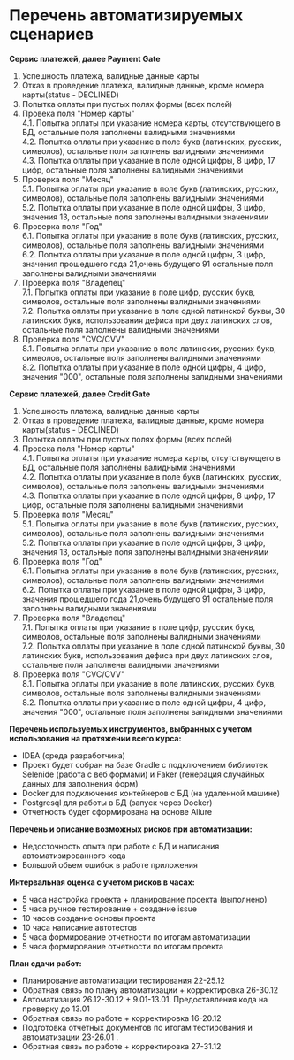 # Перечень автоматизируемых сценариев #
**Cервис платежей, далее Payment Gate**  
1. Успешность платежа, валидные данные карты  
2. Отказ в проведение платежа, валидные данные, кроме номера карты(status - DECLINED)  
3. Попытка оплаты при пустых полях формы (всех полей)  
4. Провека поля "Номер карты"  
   4.1. Попытка оплаты при указание номера карты, отсутствующего в БД, остальные поля заполнены валидными значениями  
   4.2. Попытка оплаты при указание в поле букв (латинских, русских, символов), остальные поля заполнены валидными значениями  
   4.3. Попытка оплаты при указание в поле одной цифры, 8 цифр, 17 цифр, остальные поля заполнены валидными значениями  
 5. Проверка поля "Месяц"  
   5.1. Попытка оплаты при указание в поле букв (латинских, русских, символов), остальные поля заполнены валидными значениями  
   5.2. Попытка оплаты при указание в поле одной цифры, 3 цифр, значения 13, остальные поля заполнены валидными значениями  
 6. Проверка поля "Год"   
   6.1. Попытка оплаты при указание в поле букв (латинских, русских, символов), остальные поля заполнены валидными значениями  
   6.2. Попытка оплаты при указание в поле одной цифры, 3 цифр, значения прошедшего года 21,очень будущего 91 остальные поля заполнены валидными значениями   
 7. Проверка поля "Владелец"  
   7.1. Попытка оплаты при указание в поле цифр, русских букв, символов, остальные поля заполнены валидными значениями  
   7.2. Попытка оплаты при указание в поле одной латинской буквы, 30 латинских букв, использования дефиса при двух латинских слов, остальные поля заполнены валидными значениями   
 8. Проверка поля "CVC/CVV"  
   8.1. Попытка оплаты при указание в поле латинских, русских букв, символов, остальные поля заполнены валидными значениями   
   8.2. Попытка оплаты при указание в поле одной цифры, 4 цифр, значения "000", остальные поля заполнены валидными значениями
   
 **Cервис платежей, далее Credit Gate**  
 1. Успешность платежа, валидные данные карты  
2. Отказ в проведение платежа, валидные данные, кроме номера карты(status - DECLINED)  
3. Попытка оплаты при пустых полях формы (всех полей)  
4. Провека поля "Номер карты"  
   4.1. Попытка оплаты при указание номера карты, отсутствующего в БД, остальные поля заполнены валидными значениями  
   4.2. Попытка оплаты при указание в поле букв (латинских, русских, символов), остальные поля заполнены валидными значениями  
   4.3. Попытка оплаты при указание в поле одной цифры, 8 цифр, 17 цифр, остальные поля заполнены валидными значениями  
 5. Проверка поля "Месяц"  
   5.1. Попытка оплаты при указание в поле букв (латинских, русских, символов), остальные поля заполнены валидными значениями  
   5.2. Попытка оплаты при указание в поле одной цифры, 3 цифр, значения 13, остальные поля заполнены валидными значениями  
 6. Проверка поля "Год"   
   6.1. Попытка оплаты при указание в поле букв (латинских, русских, символов), остальные поля заполнены валидными значениями  
   6.2. Попытка оплаты при указание в поле одной цифры, 3 цифр, значения прошедшего года 21,очень будущего 91 остальные поля заполнены валидными значениями   
 7. Проверка поля "Владелец"  
   7.1. Попытка оплаты при указание в поле цифр, русских букв, символов, остальные поля заполнены валидными значениями  
   7.2. Попытка оплаты при указание в поле одной латинской буквы, 30 латинских букв, использования дефиса при двух латинских слов, остальные поля заполнены валидными значениями   
 8. Проверка поля "CVC/CVV"  
   8.1. Попытка оплаты при указание в поле латинских, русских букв, символов, остальные поля заполнены валидными значениями   
   8.2. Попытка оплаты при указание в поле одной цифры, 4 цифр, значения "000", остальные поля заполнены валидными значениями
   
**Перечень используемых инструментов, выбранных с учетом использования на протяжении всего курса:**
- IDEA (среда разработчика) 
- Проект будет собран на базе Gradle с подключением библиотек Selenide (работа с веб формами) и Faker (генерация случайных данных для заполнения форм)
- Docker для подключения контейнеров с БД (на удаленной машине)
- Postgresql для работы в БД (запуск через Docker)
- Отчетность будет сформирована на основе Allure 


**Перечень и описание возможных рисков при автоматизации:**
- Недосточность опыта при работе с БД и написания автоматизированного кода
- Большой обьем ошибок в работе приложения

**Интервальная оценка с учетом рисков в часах:**
- 5 часа настройка проекта + планирование проекта (выполнено)
- 5 часа ручное тестирование + создание issue
- 10 часов создание основы проекта
- 10 часа написание автотестов
- 5 часа формирование отчетности по итогам автоматизации 
- 5 часа формирование отчетности по итогам проекта

**План сдачи работ:**
- Планирование автоматизации тестирования 22-25.12
- Обратная связь по плану автоматизации + корректировка 26-30.12
- Автоматизация 26.12-30.12 + 9.01-13.01. Предоставления кода на проверку до 13.01 
- Обратная связь по работе + корректировка 16-20.12
- Подготовка отчётных документов по итогам тестирования и автоматизации 23-26.01 .
- Обратная связь по работе + корректировка 27-31.12

